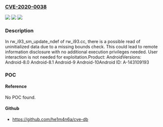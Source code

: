 ### [CVE-2020-0038](https://cve.mitre.org/cgi-bin/cvename.cgi?name=CVE-2020-0038)
![](https://img.shields.io/static/v1?label=Product&message=Android&color=blue)
![](https://img.shields.io/static/v1?label=Version&message=n%2Fa&color=blue)
![](https://img.shields.io/static/v1?label=Vulnerability&message=Information%20disclosure&color=brighgreen)

### Description

In rw_i93_sm_update_ndef of rw_i93.cc, there is a possible read of uninitialized data due to a missing bounds check. This could lead to remote information disclosure with no additional execution privileges needed. User interaction is not needed for exploitation.Product: AndroidVersions: Android-8.0 Android-8.1 Android-9 Android-10Android ID: A-143109193

### POC

#### Reference
No POC found.

#### Github
- https://github.com/he1m4n6a/cve-db

